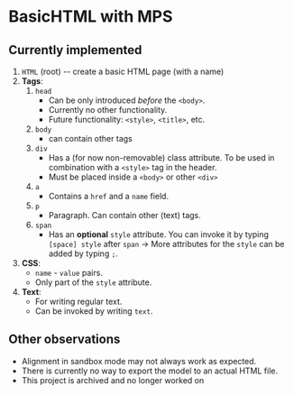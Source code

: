 # BasicHTML with MPS

## Currently implemented
1. `HTML` (root) -- create a basic HTML page (with a name)
2. **Tags**:
   1. `head`
      - Can be only introduced *before* the `<body>`.
      - Currently no other functionality.
      - Future functionality: `<style>`, `<title>`, etc.
   2. `body`
      - can contain other tags
   3. `div`
      - Has a (for now non-removable) class attribute. To be used in combination with a `<style>` tag in the header.
      - Must be placed inside a `<body>` or other `<div>`
   4. `a`
      - Contains a `href` and a `name` field.
   5. `p`
      - Paragraph. Can contain other (text) tags.
   6. `span`
      - Has an **optional** `style` attribute. You can invoke it by typing `[space] style` after `span`
        -> More attributes for the `style` can be added by typing `;`.
3. **CSS**: 
   - `name` - `value` pairs.
   - Only part of the `style` attribute.
4. **Text**: 
   - For writing regular text.
   - Can be invoked by writing `text`.

## Other observations
- Alignment in sandbox mode may not always work as expected.
- There is currently no way to export the model to an actual HTML file.
- This project is archived and no longer worked on
